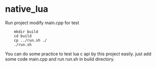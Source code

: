 # native_lua

Run project
modify main.cpp for test
```
    mkdir build
    cd build
    cp ../run.sh ./
    ./run.sh
```

You can do some practice to test lua c api by this project easily.
just add some code main.cpp and run run.sh in build directory.
